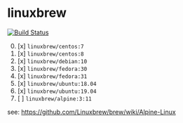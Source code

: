 # linuxbrew
[![Build Status](https://travis-ci.org/fast-ide/linuxbrew.svg?branch=master)](https://travis-ci.org/fast-ide/linuxbrew)

0. [x] `linuxbrew/centos:7`
1. [x] `linuxbrew/centos:8`
2. [x] `linuxbrew/debian:10`
3. [x] `linuxbrew/fedora:30`
4. [x] `linuxbrew/fedora:31`
5. [x] `linuxbrew/ubuntu:18.04`
6. [x] `linuxbrew/ubuntu:19.04`
7. [ ] `linuxbrew/alpine:3:11` 

see: https://github.com/Linuxbrew/brew/wiki/Alpine-Linux
